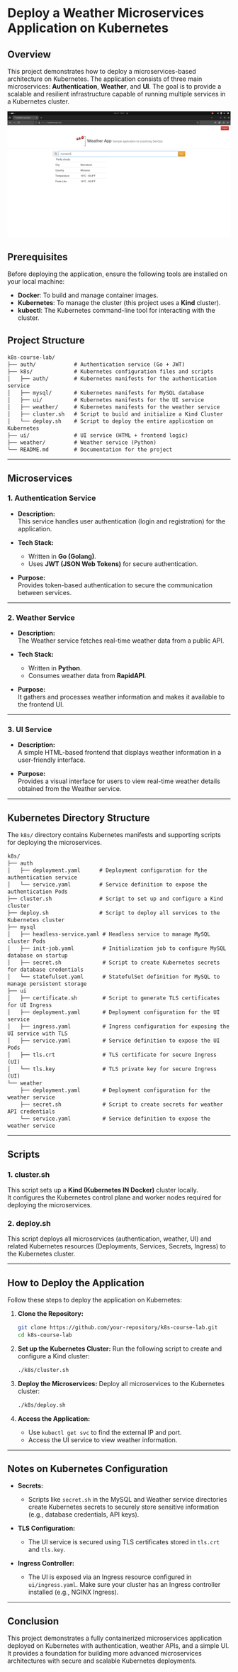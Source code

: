 # Deploy a Weather Microservices Application on Kubernetes

## Overview

This project demonstrates how to deploy a microservices-based architecture on Kubernetes. The application consists of three main microservices: **Authentication**, **Weather**, and **UI**. The goal is to provide a scalable and resilient infrastructure capable of running multiple services in a Kubernetes cluster.

![Weather Page](./docs/weather.png)

## Prerequisites

Before deploying the application, ensure the following tools are installed on your local machine:

- **Docker**: To build and manage container images.
- **Kubernetes**: To manage the cluster (this project uses a **Kind** cluster).
- **kubectl**: The Kubernetes command-line tool for interacting with the cluster.

## Project Structure

```
k8s-course-lab/
├── auth/            # Authentication service (Go + JWT)
├── k8s/             # Kubernetes configuration files and scripts
│   ├── auth/        # Kubernetes manifests for the authentication service
│   ├── mysql/       # Kubernetes manifests for MySQL database
│   ├── ui/          # Kubernetes manifests for the UI service
│   ├── weather/     # Kubernetes manifests for the weather service
│   ├── cluster.sh   # Script to build and initialize a Kind Cluster
│   └── deploy.sh    # Script to deploy the entire application on Kubernetes
├── ui/              # UI service (HTML + frontend logic)
├── weather/         # Weather service (Python)
└── README.md        # Documentation for the project
```

---

## Microservices

### 1. **Authentication Service**

- **Description:**  
  This service handles user authentication (login and registration) for the application.
  
- **Tech Stack:**  
  - Written in **Go (Golang)**.  
  - Uses **JWT (JSON Web Tokens)** for secure authentication.

- **Purpose:**  
  Provides token-based authentication to secure the communication between services.

---

### 2. **Weather Service**

- **Description:**  
  The Weather service fetches real-time weather data from a public API.

- **Tech Stack:**  
  - Written in **Python**.  
  - Consumes weather data from **RapidAPI**.

- **Purpose:**  
  It gathers and processes weather information and makes it available to the frontend UI.

---

### 3. **UI Service**

- **Description:**  
  A simple HTML-based frontend that displays weather information in a user-friendly interface.

- **Purpose:**  
  Provides a visual interface for users to view real-time weather details obtained from the Weather service.

---

## Kubernetes Directory Structure

The `k8s/` directory contains Kubernetes manifests and supporting scripts for deploying the microservices.

```
k8s/
├── auth
│   ├── deployment.yaml      # Deployment configuration for the authentication service
│   └── service.yaml         # Service definition to expose the authentication Pods
├── cluster.sh               # Script to set up and configure a Kind cluster
├── deploy.sh                # Script to deploy all services to the Kubernetes cluster
├── mysql
│   ├── headless-service.yaml # Headless service to manage MySQL cluster Pods
│   ├── init-job.yaml         # Initialization job to configure MySQL database on startup
│   ├── secret.sh             # Script to create Kubernetes secrets for database credentials
│   └── statefulset.yaml      # StatefulSet definition for MySQL to manage persistent storage
├── ui
│   ├── certificate.sh        # Script to generate TLS certificates for UI Ingress
│   ├── deployment.yaml       # Deployment configuration for the UI service
│   ├── ingress.yaml          # Ingress configuration for exposing the UI service with TLS
│   ├── service.yaml          # Service definition to expose the UI Pods
│   ├── tls.crt               # TLS certificate for secure Ingress (UI)
│   └── tls.key               # TLS private key for secure Ingress (UI)
└── weather
    ├── deployment.yaml       # Deployment configuration for the weather service
    ├── secret.sh             # Script to create secrets for weather API credentials
    └── service.yaml          # Service definition to expose the weather service
```

---

## Scripts

### 1. **cluster.sh**
This script sets up a **Kind (Kubernetes IN Docker)** cluster locally.  
It configures the Kubernetes control plane and worker nodes required for deploying the microservices.

### 2. **deploy.sh**
This script deploys all microservices (authentication, weather, UI) and related Kubernetes resources (Deployments, Services, Secrets, Ingress) to the Kubernetes cluster.

---

## How to Deploy the Application

Follow these steps to deploy the application on Kubernetes:

1. **Clone the Repository:**
   ```bash
   git clone https://github.com/your-repository/k8s-course-lab.git
   cd k8s-course-lab
   ```

2. **Set up the Kubernetes Cluster:**
   Run the following script to create and configure a Kind cluster:
   ```bash
   ./k8s/cluster.sh
   ```

3. **Deploy the Microservices:**
   Deploy all microservices to the Kubernetes cluster:
   ```bash
   ./k8s/deploy.sh
   ```

4. **Access the Application:**
   - Use `kubectl get svc` to find the external IP and port.
   - Access the UI service to view weather information.

---

## Notes on Kubernetes Configuration

- **Secrets:**  
  - Scripts like `secret.sh` in the MySQL and Weather service directories create Kubernetes secrets to securely store sensitive information (e.g., database credentials, API keys).
  
- **TLS Configuration:**  
  - The UI service is secured using TLS certificates stored in `tls.crt` and `tls.key`.
  
- **Ingress Controller:**  
  - The UI is exposed via an Ingress resource configured in `ui/ingress.yaml`. Make sure your cluster has an Ingress controller installed (e.g., NGINX Ingress).

---

## Conclusion

This project demonstrates a fully containerized microservices application deployed on Kubernetes with authentication, weather APIs, and a simple UI. It provides a foundation for building more advanced microservices architectures with secure and scalable Kubernetes deployments.